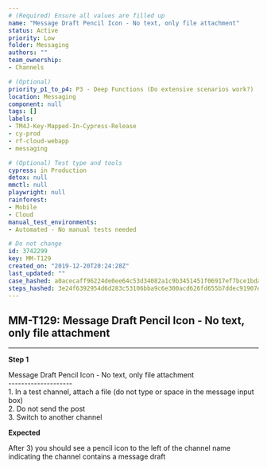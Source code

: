 ```yaml
---
# (Required) Ensure all values are filled up
name: "Message Draft Pencil Icon - No text, only file attachment"
status: Active
priority: Low
folder: Messaging
authors: ""
team_ownership: 
- Channels

# (Optional)
priority_p1_to_p4: P3 - Deep Functions (Do extensive scenarios work?)
location: Messaging
component: null
tags: []
labels: 
- TM4J-Key-Mapped-In-Cypress-Release
- cy-prod
- rf-cloud-webapp
- messaging

# (Optional) Test type and tools
cypress: in Production
detox: null
mmctl: null
playwright: null
rainforest: 
- Mobile
- Cloud
manual_test_environments: 
- Automated - No manual tests needed

# Do not change
id: 3742299
key: MM-T129
created_on: "2019-12-20T20:24:28Z"
last_updated: ""
case_hashed: a0acecaff96224de0ee64c53d34082a1c9b3451451f06917ef7bce1bda50afbc537982c10833c62899a24521534befb8
steps_hashed: 3e24f6392954d6d283c53106bba9c6e300acd626fd655b7ddec91907e70d4f58e5b71e97547314b77cf0086cb702c1c3
---
```


<!-- (Auto-generated) Based on frontmatter's "key" and "name" -->

## MM-T129: Message Draft Pencil Icon - No text, only file attachment

---

**Step 1**

Message Draft Pencil Icon - No text, only file attachment\
\--------------------\
1\. In a test channel, attach a file (do not type or space in the message input box)\
2\. Do not send the post\
3\. Switch to another channel

**Expected**

After 3) you should see a pencil icon to the left of the channel name indicating the channel contains a message draft
